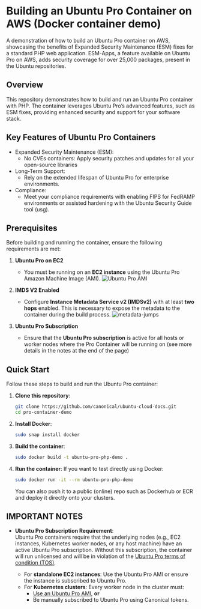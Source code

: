 # Building an Ubuntu Pro Container on AWS (Docker container demo)

A demonstration of how to build an Ubuntu Pro container on AWS, showcasing the benefits of Expanded Security Maintenance (ESM) fixes for a standard PHP web application. ESM-Apps, a feature available on Ubuntu Pro on AWS, adds security coverage for over 25,000 packages, present in the Ubuntu repositories.

## Overview

This repository demonstrates how to build and run an Ubuntu Pro container with PHP. The container leverages Ubuntu Pro’s advanced features, such as ESM fixes, providing enhanced security and support for your software stack.

## Key Features of Ubuntu Pro Containers

 - Expanded Security Maintenance (ESM):
     - No CVEs containers: Apply security patches and updates for all your open-source libraries 
 - Long-Term Support:
     - Rely on the extended lifespan of Ubuntu Pro for enterprise environments.
 - Compliance:
     - Meet your compliance requirements with enabling FIPS for FedRAMP environments or assisted hardening with the Ubuntu Security Guide tool (usg).

## Prerequisites

Before building and running the container, ensure the following requirements are met:

1. **Ubuntu Pro on EC2**  
   - You must be running on an **EC2 instance** using the Ubuntu Pro Amazon Machine Image (AMI).
     ![Ubuntu Pro AMI](https://github.com/user-attachments/assets/89677c23-0be4-4872-9c85-4d0b8524e425)

   
2. **IMDS V2 Enabled**  
   - Configure **Instance Metadata Service v2 (IMDSv2)** with at least **two hops** enabled. This is necessary to expose the metadata to the container during the build process.
     ![metadata-jumps](https://github.com/user-attachments/assets/dbcb6a30-40c5-4e5d-86d2-1c918835e2b7)


3. **Ubuntu Pro Subscription**    
   - Ensure that the **Ubuntu Pro subscription** is active for all hosts or worker nodes where the Pro Container will be running on (see more details in the notes at the end of the page)

## Quick Start

Follow these steps to build and run the Ubuntu Pro container:

1. **Clone this repository**:
   ```bash
   git clone https://github.com/canonical/ubuntu-cloud-docs.git
   cd pro-container-demo
   ```
1. **Install Docker**:
   ```bash
   sudo snap install docker
   ```
1. **Build the container**:
   ```bash
   sudo docker build -t ubuntu-pro-php-demo .
   ```
1. **Run the container**:
   If you want to test directly using Docker:
   ```bash
   sudo docker run -it --rm ubuntu-pro-php-demo
   ```
   You can also push it to a public (online) repo such as Dockerhub or ECR and deploy it directly onto your clusters.

## IMPORTANT NOTES

- **Ubuntu Pro Subscription Requirement**:  
  Ubuntu Pro containers require that the underlying nodes (e.g., EC2 instances, Kubernetes worker nodes, or any host machine) have an active Ubuntu Pro subscription. Without this subscription, the container will run unlicensed and will be in violation of the [Ubuntu Pro terms of condition (TOS)](https://assets.ubuntu.com/v1/2b1d777a-Ubuntu%20Pro%20description%20-%20deploy%20May%202024%20(1).pdf).

  - For **standalone EC2 instances**: Use the Ubuntu Pro AMI or ensure the instance is subscribed to Ubuntu Pro.
  - For **Kubernetes clusters**: Every worker node in the cluster must:
    - [Use an Ubuntu Pro AMI](https://documentation.ubuntu.com/aws/en/latest/aws-how-to/kubernetes/deploy-ubuntu-pro-cluster-with-eks-pro-ami/), **or**
    - Be manually subscribed to Ubuntu Pro using Canonical tokens.

